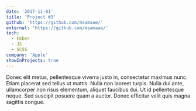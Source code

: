 ```yaml
---
date: '2017-11-01'
title: 'Project #3'
github: 'https://github.com/msamaae/'
external: 'https://github.com/msamaae/'
tech:
  - Ember
  - JS
  - SCSS
company: 'Apple'
showInProjects: true
---
```


Donec elit metus, pellentesque viverra justo in, consectetur maximus nunc. Etiam placerat sed tellus ut mattis. Nulla non laoreet turpis. Nulla dui ante, ullamcorper non risus elementum, aliquet faucibus dui. Ut id pellentesque neque. Sed suscipit posuere quam a auctor. Donec efficitur velit quis magna sagittis congue.
